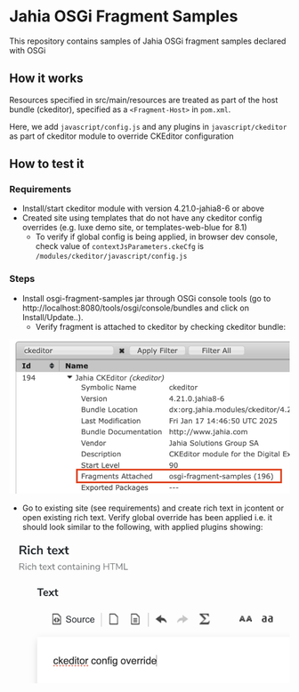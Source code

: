 # Jahia OSGi Fragment Samples

This repository contains samples of Jahia OSGi fragment samples declared with OSGi

## How it works

Resources specified in src/main/resources are treated as part of the host bundle (ckeditor), specified as a `<Fragment-Host>` in `pom.xml`.

Here, we add `javascript/config.js` and any plugins in `javascript/ckeditor` as part of ckeditor module to override CKEditor configuration

## How to test it

### Requirements

- Install/start ckeditor module with version 4.21.0-jahia8-6 or above
- Created site using templates that do not have any ckeditor config overrides (e.g. luxe demo site, or templates-web-blue for 8.1)
  - To verify if global config is being applied, in browser dev console, check value of `contextJsParameters.ckeCfg` is `/modules/ckeditor/javascript/config.js`

### Steps

- Install osgi-fragment-samples jar through OSGi console tools (go to http://localhost:8080/tools/osgi/console/bundles and click on Install/Update..).
  - Verify fragment is attached to ckeditor by checking ckeditor bundle:

![](assets/osgi-fragment-attached.png)

- Go to existing site (see requirements) and create rich text in jcontent or open existing rich text. Verify global override has been applied i.e. it should look similar to the following, with applied plugins showing:

![](assets/richtext-ckeditor.png)

